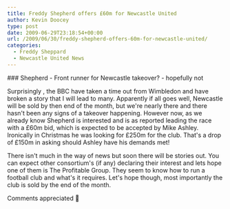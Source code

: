 ```yaml
---
title: Freddy Shepherd offers £60m for Newcastle United
author: Kevin Doocey
type: post
date: 2009-06-29T23:18:54+00:00
url: /2009/06/30/freddy-shepherd-offers-60m-for-newcastle-united/
categories:
  - Freddy Sheppard
  - Newcastle United News
---
```


### Shepherd - Front runner for Newcastle takeover? - hopefully not

Surprisingly , the BBC have taken a time out from Wimbledon and have broken a story that I will lead to many. Apparently if all goes well, Newcastle will be sold by then end of the month, but we're nearly there and there hasn't been any signs of a takeover happening. However now, as we already know Shepherd is interested and is as reported leading the race with a £60m bid, which is expected to be accepted by Mike Ashley. Ironically in Christmas he was looking for £250m for the club. That's a drop of £150m in asking should Ashley have his demands met!

There isn't much in the way of news but soon there will be stories out. You can expect other consortium's (if any) declaring their interest and lets hope one of them is The Profitable Group. They seem to know how to run a football club and what's it requires. Let's hope though, most importantly the club is sold by the end of the month.

Comments appreciated 🙂

